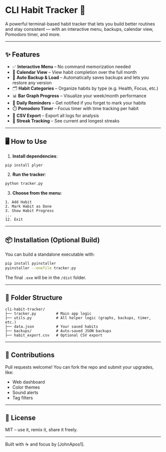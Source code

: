 # CLI Habit Tracker 🧭

A powerful terminal-based habit tracker that lets you build better routines and stay consistent — with an interactive menu, backups, calendar view, Pomodoro timer, and more.

---

## ✨ Features

- ✅ **Interactive Menu** – No command memorization needed
- 📅 **Calendar View** – View habit completion over the full month
- 🔄 **Auto Backup & Load** – Automatically saves backups and lets you restore any version
- 🗂️ **Habit Categories** – Organize habits by type (e.g. Health, Focus, etc.)
- 📊 **Bar Graph Progress** – Visualize your week/month performance
- 🎯 **Daily Reminders** – Get notified if you forget to mark your habits
- ⏱️ **Pomodoro Timer** – Focus timer with time tracking per habit
- 📂 **CSV Export** – Export all logs for analysis
- 🧮 **Streak Tracking** – See current and longest streaks

---

## 🖥️ How to Use

1. **Install dependencies**:
```bash
pip install plyer
```

2. **Run the tracker**:
```bash
python tracker.py
```

3. **Choose from the menu**:
```
1. Add Habit
2. Mark Habit as Done
3. Show Habit Progress
...
12. Exit
```

---

## 📦 Installation (Optional Build)
You can build a standalone executable with:
```bash
pip install pyinstaller
pyinstaller --onefile tracker.py
```
The final `.exe` will be in the `/dist` folder.

---

## 📁 Folder Structure
```
cli-habit-tracker/
├── tracker.py         # Main app logic
├── utils.py           # All helper logic (graphs, backups, timer, etc.)
├── data.json          # Your saved habits
├── backups/           # Auto-saved JSON backups
├── habit_export.csv   # Optional CSV export
```

---

## 🤝 Contributions
Pull requests welcome! You can fork the repo and submit your upgrades, like:
- Web dashboard
- Color themes
- Sound alerts
- Tag filters

---

## 📜 License
MIT – use it, remix it, share it freely.

---
Built with ☕ and focus by [JohnApos1].

